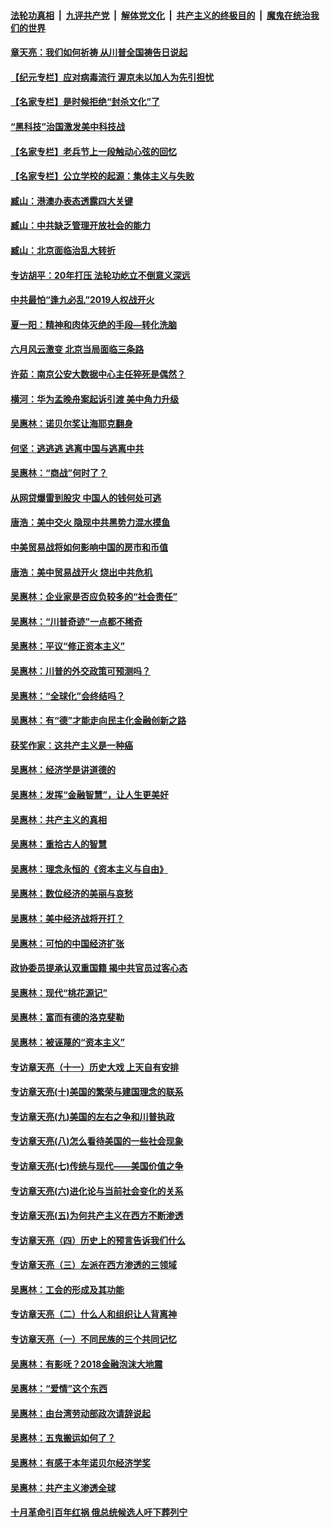 

####  [法轮功真相](../../../../basic/blob/master/README.md?t=06221202) &nbsp;|&nbsp; [九评共产党](../../../../9ping.md/blob/master/README.md?t=06221202) &nbsp;|&nbsp; [解体党文化](../../../../jtdwh.md/blob/master/README.md?t=06221202)  &nbsp;|&nbsp; [共产主义的终极目的](../../../../gczydzjmd.md/blob/master/README.md?t=06221202) &nbsp;|&nbsp; [魔鬼在统治我们的世界](../../../../mgztzwmdsj.md/blob/master/README.md?t=06221202) 

#### [章天亮：我们如何祈祷 从川普全国祷告日说起](../pages/nsc423/n11944627.md?t=06221202) 

#### [【纪元专栏】应对病毒流行 渥京未以加人为先引担忧](../pages/nsc423/n11875714.md?t=06221202) 

#### [【名家专栏】是时候拒绝“封杀文化”了](../pages/nsc423/n11814093.md?t=06221202) 

#### [“黑科技”治国激发美中科技战](../pages/nsc423/n11638056.md?t=06221202) 

#### [【名家专栏】老兵节上一段触动心弦的回忆](../pages/nsc423/n11646016.md?t=06221202) 

#### [【名家专栏】公立学校的起源：集体主义与失败](../pages/nsc423/n11601833.md?t=06221202) 

#### [臧山：港澳办表态透露四大关键](../pages/nsc423/n11421628.md?t=06221202) 

#### [臧山：中共缺乏管理开放社会的能力](../pages/nsc423/n11407457.md?t=06221202) 

#### [臧山：北京面临治乱大转折](../pages/nsc423/n11406895.md?t=06221202) 

#### [专访胡平：20年打压 法轮功屹立不倒意义深远](../pages/nsc423/n11398800.md?t=06221202) 

#### [中共最怕“逢九必乱”2019人权战开火](../pages/nsc423/n11385248.md?t=06221202) 

#### [夏一阳：精神和肉体灭绝的手段—转化洗脑](../pages/nsc423/n11368250.md?t=06221202) 

#### [六月风云激变 北京当局面临三条路](../pages/nsc423/n11313668.md?t=06221202) 

#### [许茹：南京公安大数据中心主任猝死是偶然？](../pages/nsc423/n11064744.md?t=06221202) 

#### [横河：华为孟晚舟案起诉引渡 美中角力升级](../pages/nsc423/n11027230.md?t=06221202) 

#### [吴惠林：诺贝尔奖让海耶克翻身](../pages/nsc423/n10890049.md?t=06221202) 

#### [何坚：逃逃逃 逃离中国与逃离中共](../pages/nsc423/n10592891.md?t=06221202) 

#### [吴惠林：“商战”何时了？](../pages/nsc423/n10573558.md?t=06221202) 

#### [从网贷爆雷到股灾 中国人的钱何处可逃](../pages/nsc423/n10572800.md?t=06221202) 

#### [唐浩：美中交火 隐现中共黑势力混水摸鱼](../pages/nsc423/n10544040.md?t=06221202) 

#### [中美贸易战将如何影响中国的房市和币值](../pages/nsc423/n10543697.md?t=06221202) 

#### [唐浩：美中贸易战开火 烧出中共危机](../pages/nsc423/n10540126.md?t=06221202) 

#### [吴惠林：企业家是否应负较多的“社会责任”](../pages/nsc423/n10535022.md?t=06221202) 

#### [吴惠林：“川普奇迹”一点都不稀奇](../pages/nsc423/n10512808.md?t=06221202) 

#### [吴惠林：平议“修正资本主义”](../pages/nsc423/n10495724.md?t=06221202) 

#### [吴惠林：川普的外交政策可预测吗？](../pages/nsc423/n10462387.md?t=06221202) 

#### [吴惠林：“全球化”会终结吗？](../pages/nsc423/n10452838.md?t=06221202) 

#### [吴惠林：有“德”才能走向民主化金融创新之路](../pages/nsc423/n10432292.md?t=06221202) 

#### [获奖作家：这共产主义是一种癌](../pages/nsc423/n10431541.md?t=06221202) 

#### [吴惠林：经济学是讲道德的](../pages/nsc423/n10398014.md?t=06221202) 

#### [吴惠林：发挥“金融智慧”，让人生更美好](../pages/nsc423/n10375019.md?t=06221202) 

#### [吴惠林：共产主义的真相](../pages/nsc423/n10351394.md?t=06221202) 

#### [吴惠林：重拾古人的智慧](../pages/nsc423/n10337691.md?t=06221202) 

#### [吴惠林：理念永恒的《资本主义与自由》](../pages/nsc423/n10316274.md?t=06221202) 

#### [吴惠林：数位经济的美丽与哀愁](../pages/nsc423/n10292946.md?t=06221202) 

#### [吴惠林：美中经济战将开打？](../pages/nsc423/n10258825.md?t=06221202) 

#### [吴惠林：可怕的中国经济扩张](../pages/nsc423/n10219147.md?t=06221202) 

#### [政协委员提承认双重国籍 揭中共官员过客心态](../pages/nsc423/n10208809.md?t=06221202) 

#### [吴惠林：现代“桃花源记”](../pages/nsc423/n10185234.md?t=06221202) 

#### [吴惠林：富而有德的洛克斐勒](../pages/nsc423/n10142264.md?t=06221202) 

#### [吴惠林：被诬蔑的“资本主义”](../pages/nsc423/n10124816.md?t=06221202) 

#### [专访章天亮（十一）历史大戏 上天自有安排](../pages/nsc423/n10094905.md?t=06221202) 

#### [专访章天亮(十)美国的繁荣与建国理念的联系](../pages/nsc423/n10094899.md?t=06221202) 

#### [专访章天亮(九)美国的左右之争和川普执政](../pages/nsc423/n10094889.md?t=06221202) 

#### [专访章天亮(八)怎么看待美国的一些社会现象](../pages/nsc423/n10094857.md?t=06221202) 

#### [专访章天亮(七)传统与现代——美国价值之争](../pages/nsc423/n10093140.md?t=06221202) 

#### [专访章天亮(六)进化论与当前社会变化的关系](../pages/nsc423/n10092036.md?t=06221202) 

#### [专访章天亮(五)为何共产主义在西方不断渗透](../pages/nsc423/n10083620.md?t=06221202) 

#### [专访章天亮（四）历史上的预言告诉我们什么](../pages/nsc423/n10083606.md?t=06221202) 

#### [专访章天亮（三）左派在西方渗透的三领域](../pages/nsc423/n10081115.md?t=06221202) 

#### [吴惠林：工会的形成及其功能](../pages/nsc423/n10080633.md?t=06221202) 

#### [专访章天亮（二）什么人和组织让人背离神](../pages/nsc423/n10076637.md?t=06221202) 

#### [专访章天亮（一）不同民族的三个共同记忆](../pages/nsc423/n10074188.md?t=06221202) 

#### [吴惠林：有影呒？2018金融泡沫大地震](../pages/nsc423/n10040534.md?t=06221202) 

#### [吴惠林：“爱情”这个东西](../pages/nsc423/n10019423.md?t=06221202) 

#### [吴惠林：由台湾劳动部政次请辞说起](../pages/nsc423/n9979679.md?t=06221202) 

#### [吴惠林：五鬼搬运如何了？](../pages/nsc423/n9925338.md?t=06221202) 

#### [吴惠林：有感于本年诺贝尔经济学奖](../pages/nsc423/n9871883.md?t=06221202) 

#### [吴惠林：共产主义渗透全球](../pages/nsc423/n9812748.md?t=06221202) 

#### [十月革命引百年红祸 俄总统候选人吁下葬列宁](../pages/nsc423/n9810182.md?t=06221202) 

